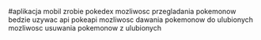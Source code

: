 #aplikacja mobil
zrobie pokedex
mozliwosc przegladania pokemonow
bedzie uzywac api pokeapi
mozliwosc dawania pokemonow do ulubionych
mozliwosc usuwania pokemonow z ulubionych